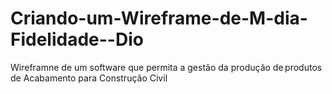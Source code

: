 # Criando-um-Wireframe-de-M-dia-Fidelidade--Dio


Wireframne de um software que permita a gestão da produção de produtos de Acabamento para Construção Civil
